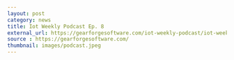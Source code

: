 ```yaml
---
layout: post
category: news
title: Iot Weekly Podcast Ep. 8
external_url: https://gearforgesoftware.com/iot-weekly-podcast/iot-weekly-episode-8-podcast/
source : https://gearforgesoftware.com/
thumbnail: images/podcast.jpeg
---
```

